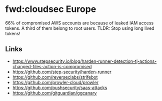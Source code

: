 # fwd:cloudsec Europe

66% of compromised AWS accounts are because of leaked IAM access tokens. A third of them belong to root users.
TLDR: Stop using long lived tokens!

## Links

- <https://www.stepsecurity.io/blog/harden-runner-detection-tj-actions-changed-files-action-is-compromised>
- <https://github.com/step-security/harden-runner>
- <https://github.com/reverseclabs/strifebot>
- <https://github.com/prowler-cloud/prowler>
- <https://github.com/pushsecurity/saas-attacks>
- <https://github.com/gitguardian/ggcanary>
